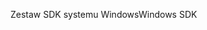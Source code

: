 <span data-ttu-id="1e04e-101">Zestaw SDK systemu Windows</span><span class="sxs-lookup"><span data-stu-id="1e04e-101">Windows SDK</span></span>